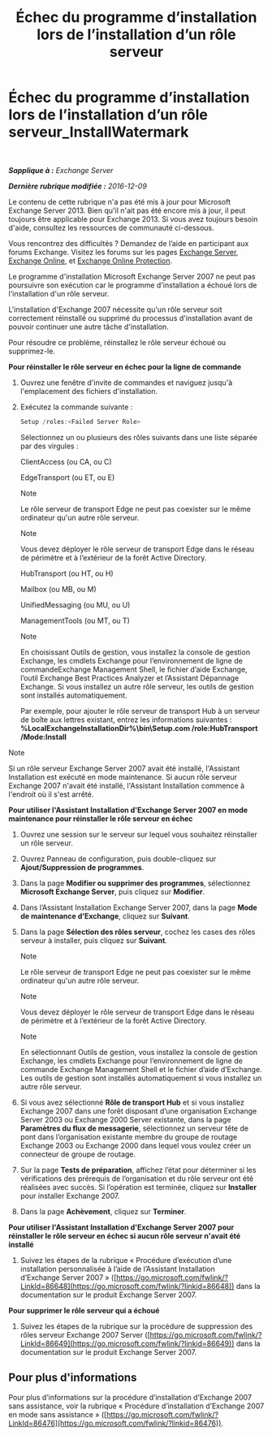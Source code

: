 ﻿---
title: 'Échec du programme d’installation lors de l’installation d’un rôle serveur'
TOCTitle: Échec du programme d’installation lors de l’installation d’un rôle serveur_InstallWatermark
ms:assetid: ad89ebd5-f9bb-40c1-8811-09b145c2b341
ms:mtpsurl: https://technet.microsoft.com/fr-fr/library/ms.exch.setupreadiness.installwatermark(v=EXCHG.150)
ms:contentKeyID: 50478990
ms.date: 04/24/2018
mtps_version: v=EXCHG.150
ms.translationtype: HT
---

# Échec du programme d’installation lors de l’installation d’un rôle serveur\_InstallWatermark

 

_**Sapplique à :** Exchange Server_

_**Dernière rubrique modifiée :** 2016-12-09_

Le contenu de cette rubrique n'a pas été mis à jour pour Microsoft Exchange Server 2013. Bien qu'il n'ait pas été encore mis à jour, il peut toujours être applicable pour Exchange 2013. Si vous avez toujours besoin d'aide, consultez les ressources de communauté ci-dessous.

Vous rencontrez des difficultés ? Demandez de l’aide en participant aux forums Exchange. Visitez les forums sur les pages [Exchange Server](https://go.microsoft.com/fwlink/p/?linkid=60612), [Exchange Online](https://go.microsoft.com/fwlink/p/?linkid=267542), et [Exchange Online Protection](https://go.microsoft.com/fwlink/p/?linkid=285351).

Le programme d'installation Microsoft Exchange Server 2007 ne peut pas poursuivre son exécution car le programme d'installation a échoué lors de l'installation d'un rôle serveur.

L'installation d'Exchange 2007 nécessite qu'un rôle serveur soit correctement réinstallé ou supprimé du processus d'installation avant de pouvoir continuer une autre tâche d'installation.

Pour résoudre ce problème, réinstallez le rôle serveur échoué ou supprimez-le.

**Pour réinstaller le rôle serveur en échec pour la ligne de commande**

1.  Ouvrez une fenêtre d'invite de commandes et naviguez jusqu'à l'emplacement des fichiers d'installation.

2.  Exécutez la commande suivante :
    
    ```powershell
    Setup /roles:<Failed Server Role>
    ```
    
    Sélectionnez un ou plusieurs des rôles suivants dans une liste séparée par des virgules :
    
    ClientAccess (ou CA, ou C)
    
    EdgeTransport (ou ET, ou E)
    
    > [!NOTE]
    > Le rôle serveur de transport Edge ne peut pas coexister sur le même ordinateur qu'un autre rôle serveur.
    
    > [!NOTE]
    > Vous devez déployer le rôle serveur de transport Edge dans le réseau de périmètre et à l’extérieur de la forêt Active Directory.
    
    HubTransport (ou HT, ou H)
    
    Mailbox (ou MB, ou M)
    
    UnifiedMessaging (ou MU, ou U)
    
    ManagementTools (ou MT, ou T)
    
    > [!NOTE]
    > En choisissant Outils de gestion, vous installez la console de gestion Exchange, les cmdlets Exchange pour l’environnement de ligne de commandeExchange Management Shell, le fichier d’aide Exchange, l’outil Exchange Best Practices Analyzer et l’Assistant Dépannage Exchange. Si vous installez un autre rôle serveur, les outils de gestion sont installés automatiquement.
    
    Par exemple, pour ajouter le rôle serveur de transport Hub à un serveur de boîte aux lettres existant, entrez les informations suivantes : **%LocalExchangeInstallationDir%\\bin\\Setup.com /role:HubTransport /Mode:Install**

> [!NOTE]
> Si un rôle serveur Exchange Server 2007 avait été installé, l'Assistant Installation est exécuté en mode maintenance. Si aucun rôle serveur Exchange 2007 n'avait été installé, l'Assistant Installation commence à l'endroit où il s'est arrêté.


**Pour utiliser l'Assistant Installation d'Exchange Server 2007 en mode maintenance pour réinstaller le rôle serveur en échec**

1.  Ouvrez une session sur le serveur sur lequel vous souhaitez réinstaller un rôle serveur.

2.  Ouvrez Panneau de configuration, puis double-cliquez sur **Ajout/Suppression de programmes**.

3.  Dans la page **Modifier ou supprimer des programmes**, sélectionnez **Microsoft Exchange Server**, puis cliquez sur **Modifier**.

4.  Dans l’Assistant Installation Exchange Server 2007, dans la page **Mode de maintenance d’Exchange**, cliquez sur **Suivant**.

5.  Dans la page **Sélection des rôles serveur**, cochez les cases des rôles serveur à installer, puis cliquez sur **Suivant**.
    
    > [!NOTE]
    > Le rôle serveur de transport Edge ne peut pas coexister sur le même ordinateur qu'un autre rôle serveur.
    
    > [!NOTE]
    > Vous devez déployer le rôle serveur de transport Edge dans le réseau de périmètre et à l’extérieur de la forêt Active Directory.
    
    > [!NOTE]
    > En sélectionnant Outils de gestion, vous installez la console de gestion Exchange, les cmdlets Exchange pour l’environnement de ligne de commande Exchange Management Shell et le fichier d’aide d’Exchange. Les outils de gestion sont installés automatiquement si vous installez un autre rôle serveur.


6.  Si vous avez sélectionné **Rôle de transport Hub** et si vous installez Exchange 2007 dans une forêt disposant d’une organisation Exchange Server 2003 ou Exchange 2000 Server existante, dans la page **Paramètres du flux de messagerie**, sélectionnez un serveur tête de pont dans l’organisation existante membre du groupe de routage Exchange 2003 ou Exchange 2000 dans lequel vous voulez créer un connecteur de groupe de routage.

7.  Sur la page **Tests de préparation**, affichez l’état pour déterminer si les vérifications des prérequis de l’organisation et du rôle serveur ont été réalisées avec succès. Si l’opération est terminée, cliquez sur **Installer** pour installer Exchange 2007.

8.  Dans la page **Achèvement**, cliquez sur **Terminer**.

**Pour utiliser l'Assistant Installation d'Exchange Server 2007 pour réinstaller le rôle serveur en échec si aucun rôle serveur n'avait été installé**

1.  Suivez les étapes de la rubrique « Procédure d’exécution d’une installation personnalisée à l’aide de l’Assistant Installation d’Exchange Server 2007 » ([https://go.microsoft.com/fwlink/?LinkId=86648](https://go.microsoft.com/fwlink/?linkid=86648)) dans la documentation sur le produit Exchange Server 2007.

**Pour supprimer le rôle serveur qui a échoué**

1.  Suivez les étapes de la rubrique sur la procédure de suppression des rôles serveur Exchange 2007 Server ([https://go.microsoft.com/fwlink/?LinkId=86649](https://go.microsoft.com/fwlink/?linkid=86649)) dans la documentation sur le produit Exchange Server 2007.

## Pour plus d'informations

Pour plus d’informations sur la procédure d’installation d’Exchange 2007 sans assistance, voir la rubrique « Procédure d’installation d’Exchange 2007 en mode sans assistance » ([https://go.microsoft.com/fwlink/?LinkId=86476](https://go.microsoft.com/fwlink/?linkid=86476)).

